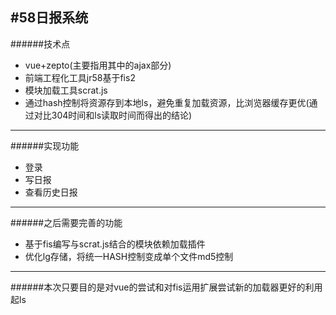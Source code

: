 #58日报系统
--------------
######技术点
* vue+zepto(主要指用其中的ajax部分)
* 前端工程化工具jr58基于fis2
* 模块加载工具scrat.js
* 通过hash控制将资源存到本地ls，避免重复加载资源，比浏览器缓存更优(通过对比304时间和ls读取时间而得出的结论)

-------------
######实现功能
* 登录
* 写日报
* 查看历史日报
-------------
######之后需要完善的功能
* 基于fis编写与scrat.js结合的模块依赖加载插件
* 优化lg存储，将统一HASH控制变成单个文件md5控制
-------------
######本次只要目的是对vue的尝试和对fis运用扩展尝试新的加载器更好的利用起ls

